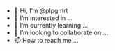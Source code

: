 - 👋 Hi, I’m @plpgmrt
- 👀 I’m interested in ...
- 🌱 I’m currently learning ...
- 💞️ I’m looking to collaborate on ...
- 📫 How to reach me ...

<!---
plpgmrt/plpgmrt is a ✨ special ✨ repository because its `README.md` (this file) appears on your GitHub profile.
You can click the Preview link to take a look at your changes.
--->
